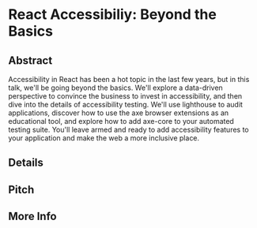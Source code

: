 # React Accessibiliy: Beyond the Basics

## Abstract

Accessibility in React has been a hot topic in the last few years, but in this talk, we'll be going beyond the basics. 
We'll explore a data-driven perspective to convince the business to invest in accessibility, and then dive into the details of accessibility testing. We'll use lighthouse to audit applications, discover how to use the axe browser extensions as an educational tool, and explore how to add axe-core to your automated testing suite. You'll leave armed and ready to add accessibility features to your application and make the web a more inclusive place.

## Details

## Pitch

## More Info
